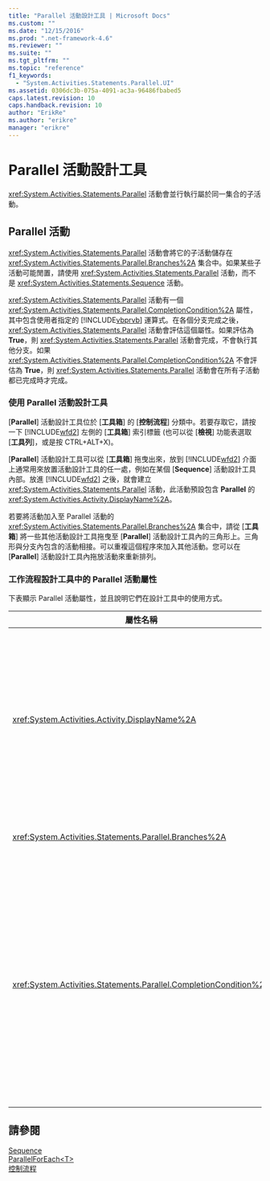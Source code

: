 ```yaml
---
title: "Parallel 活動設計工具 | Microsoft Docs"
ms.custom: ""
ms.date: "12/15/2016"
ms.prod: ".net-framework-4.6"
ms.reviewer: ""
ms.suite: ""
ms.tgt_pltfrm: ""
ms.topic: "reference"
f1_keywords: 
  - "System.Activities.Statements.Parallel.UI"
ms.assetid: 0306dc3b-075a-4091-ac3a-96486fbabed5
caps.latest.revision: 10
caps.handback.revision: 10
author: "ErikRe"
ms.author: "erikre"
manager: "erikre"
---
```

# Parallel 活動設計工具
<xref:System.Activities.Statements.Parallel> 活動會並行執行屬於同一集合的子活動。  
  
## Parallel 活動  
 <xref:System.Activities.Statements.Parallel> 活動會將它的子活動儲存在 <xref:System.Activities.Statements.Parallel.Branches%2A> 集合中。如果某些子活動可能閒置，請使用 <xref:System.Activities.Statements.Parallel> 活動，而不是 <xref:System.Activities.Statements.Sequence> 活動。  
  
 <xref:System.Activities.Statements.Parallel> 活動有一個 <xref:System.Activities.Statements.Parallel.CompletionCondition%2A> 屬性，其中包含使用者指定的 [!INCLUDE[vbprvb](../code-quality/includes/vbprvb_md.md)] 運算式。在各個分支完成之後，<xref:System.Activities.Statements.Parallel> 活動會評估這個屬性。如果評估為 **True**，則 <xref:System.Activities.Statements.Parallel> 活動會完成，不會執行其他分支。如果 <xref:System.Activities.Statements.Parallel.CompletionCondition%2A> 不會評估為 **True**，則 <xref:System.Activities.Statements.Parallel> 活動會在所有子活動都已完成時才完成。  
  
### 使用 Parallel 活動設計工具  
 \[**Parallel**\] 活動設計工具位於 \[**工具箱**\] 的 \[**控制流程**\] 分類中。若要存取它，請按一下 [!INCLUDE[wfd2](../workflow-designer/includes/wfd2_md.md)] 左側的 \[**工具箱**\] 索引標籤 \(也可以從 \[**檢視**\] 功能表選取 \[**工具列**\]，或是按 CTRL\+ALT\+X\)。  
  
 \[**Parallel**\] 活動設計工具可以從 \[**工具箱**\] 拖曳出來，放到 [!INCLUDE[wfd2](../workflow-designer/includes/wfd2_md.md)] 介面上通常用來放置活動設計工具的任一處，例如在某個 \[**Sequence**\] 活動設計工具內部。放進 [!INCLUDE[wfd2](../workflow-designer/includes/wfd2_md.md)] 之後，就會建立 <xref:System.Activities.Statements.Parallel> 活動，此活動預設包含 **Parallel** 的 <xref:System.Activities.Activity.DisplayName%2A>。  
  
 若要將活動加入至 Parallel 活動的 <xref:System.Activities.Statements.Parallel.Branches%2A> 集合中，請從 \[**工具箱**\] 將一些其他活動設計工具拖曳至 \[**Parallel**\] 活動設計工具內的三角形上。三角形與分支內包含的活動相接。可以重複這個程序來加入其他活動。您可以在 \[**Parallel**\] 活動設計工具內拖放活動來重新排列。  
  
### 工作流程設計工具中的 Parallel 活動屬性  
 下表顯示 Parallel 活動屬性，並且說明它們在設計工具中的使用方式。  
  
|屬性名稱|必要|使用方式|  
|----------|--------|----------|  
|<xref:System.Activities.Activity.DisplayName%2A>|False|指定活動設計工具在標頭中的易記顯示名稱。預設值為 **Parallel**。此值可在 \[**屬性**\] 方格中編輯，或是直接在活動設計工具標頭上編輯。|  
|<xref:System.Activities.Statements.Parallel.Branches%2A>|True|包含要執行之子活動的集合。|  
|<xref:System.Activities.Statements.Parallel.CompletionCondition%2A>|False|在分支完成後評估。如果評估為 **True**，則會取消已排程的擱置中分支。如果這個屬性未設定或是評估為 **False**，則活動會在所有子活動都已完成時才完成。預設值為 **null**。|  
  
## 請參閱  
 [Sequence](../workflow-designer/sequence-activity-designer.md)   
 [ParallelForEach\<T\>](../workflow-designer/parallelforeach-t-activity-designer.md)   
 [控制流程](../workflow-designer/control-flow-activity-designers.md)